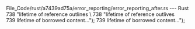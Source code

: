 File_Code/rust/a7439ad75a/error_reporting/error_reporting_after.rs --- Rust
738                     "lifetime of reference outlines \                                                                                                    738                     "lifetime of reference outlives \
739                      lifetime of borrowed content...");                                                                                                  739                      lifetime of borrowed content...");

